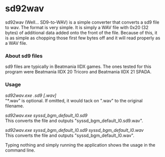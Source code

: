 # sd92wav
sd92wav (Well... SD9-to-WAV) is a simple converter that converts a sd9 file to wav. The format is very simple. It is simply a WAV file with 0x20 (32 bytes) of additional data added onto the front of the file. Because of this, it is as simple as chopping those first few bytes off and it will read properly as a WAV file.

### About sd9 files
sd9 files are typically in Beatmania IIDX games. The ones tested for this program were Beatmania IIDX 20 Tricoro and Beatmania IIDX 21 SPADA.

### Usage
*sd92wav.exe *.sd9 [*.wav]*</br>
"*.wav" is optional. If omitted, it would tack on ".wav" to the original filename.

*sd92wav.exe syssd_bgm_default_l0.sd9*</br>
This converts the file and outputs "syssd_bgm_default_l0.sd9.wav".

*sd92wav.exe syssd_bgm_default_l0.sd9 syssd_bgm_default_l0.wav*</br>
This converts the file and outputs "syssd_bgm_default_l0.wav".

Typing nothing and simply running the application shows the usage in the command line.
